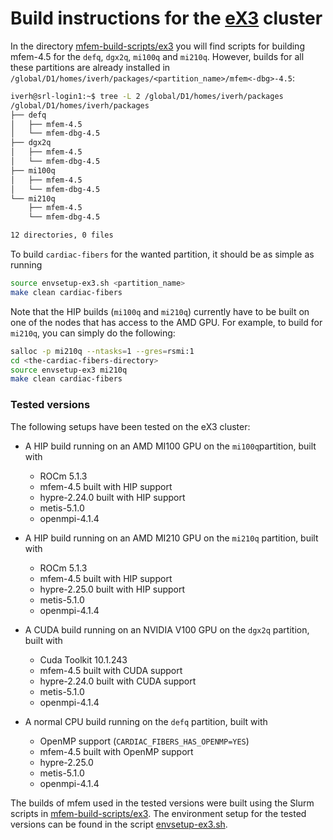 # Build instructions for the [eX3](https://www.ex3.simula.no/) cluster


In the directory [mfem-build-scripts/ex3](mfem-build-scripts/ex3) you will find
scripts for building mfem-4.5 for the `defq`, `dgx2q`, `mi100q` and `mi210q`.
However, builds for all these partitions are already installed in
`/global/D1/homes/iverh/packages/<partition_name>/mfem<-dbg>-4.5`:

```sh
iverh@srl-login1:~$ tree -L 2 /global/D1/homes/iverh/packages
/global/D1/homes/iverh/packages
├── defq
│   ├── mfem-4.5
│   └── mfem-dbg-4.5
├── dgx2q
│   ├── mfem-4.5
│   └── mfem-dbg-4.5
├── mi100q
│   ├── mfem-4.5
│   └── mfem-dbg-4.5
└── mi210q
    ├── mfem-4.5
    └── mfem-dbg-4.5

12 directories, 0 files

```

To build `cardiac-fibers` for the wanted partition, it should be as simple as running 

```sh
source envsetup-ex3.sh <partition_name>
make clean cardiac-fibers
```

Note that the HIP builds (`mi100q` and `mi210q`) currently have to be built on
one of the nodes that has access to the AMD GPU. For example, to build for
`mi210q`, you can simply do the following:

```sh
salloc -p mi210q --ntasks=1 --gres=rsmi:1
cd <the-cardiac-fibers-directory>
source envsetup-ex3 mi210q
make clean cardiac-fibers
```

### Tested versions

The following setups have been tested on the eX3 cluster:
- A HIP build running on an AMD MI100 GPU on the `mi100q`partition, built with
    * ROCm 5.1.3
    * mfem-4.5 built with HIP support
    * hypre-2.24.0 built with HIP support
    * metis-5.1.0
    * openmpi-4.1.4

- A HIP build running on an AMD MI210 GPU on the `mi210q` partition, built with
    * ROCm 5.1.3
    * mfem-4.5 built with HIP support
    * hypre-2.25.0 built with HIP support
    * metis-5.1.0
    * openmpi-4.1.4

- A CUDA build running on an NVIDIA V100 GPU on the `dgx2q` partition, built with 
    * Cuda Toolkit 10.1.243
    * mfem-4.5 built with CUDA support
    * hypre-2.24.0 built with CUDA support
    * metis-5.1.0
    * openmpi-4.1.4

- A normal CPU build running on the `defq` partition, built with
    * OpenMP support (`CARDIAC_FIBERS_HAS_OPENMP=YES`)
    * mfem-4.5 built with OpenMP support
    * hypre-2.25.0
    * metis-5.1.0
    * openmpi-4.1.4

The builds of mfem used in the tested versions were built using the Slurm
scripts in [mfem-build-scripts/ex3](mfem-build-scripts/ex3). The environment
setup for the tested versions can be found in the script
[envsetup-ex3.sh](envsetup-ex3.sh).
